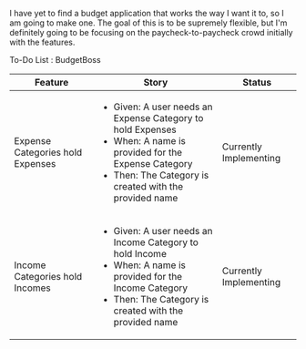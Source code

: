 I have yet to find a budget application that works the way I want it to, so I am going to make one. The goal of this is to be supremely flexible, but I'm definitely going to be focusing on the paycheck-to-paycheck crowd initially with the features.

To-Do List : BudgetBoss
<table>
	<thead>
		<tr>
		  <th>Feature</th>
		  <th>Story</th>
		  <th>Status</th>
		</tr>
	</thead>
	<tbody>
		<tr>
		  <td>Expense Categories hold Expenses</td>
		  <td>
		    <ul>
		       <li>Given: A user needs an Expense Category to hold Expenses</li>
		       <li>When: A name is provided for the Expense Category</li>
		       <li>Then: The Category is created with the provided name</li>
		  </td>
	 	  <td>Currently Implementing</td>
		</tr>
		<tr>
		  <td>Income Categories hold Incomes</td>
		  <td>
		    <ul>
		       <li>Given: A user needs an Income Category to hold Income</li>
		       <li>When: A name is provided for the Income Category</li>
		       <li>Then: The Category is created with the provided name</li>
		  </td>
	 	  <td>Currently Implementing</td>
		</tr>
		</tbody>
	<tfoot>
	</tfoot>
</table>
